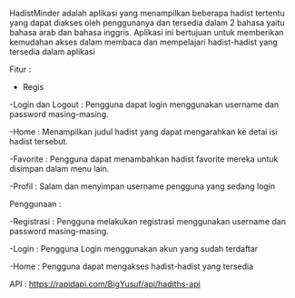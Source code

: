 HadistMinder adalah aplikasi yang menampilkan beberapa hadist tertentu yang dapat diakses oleh penggunanya dan tersedia dalam 2 bahasa yaitu bahasa arab dan bahasa inggris. Aplikasi ini bertujuan untuk memberikan kemudahan akses dalam membaca dan mempelajari hadist-hadist yang tersedia dalam aplikasi

Fitur :
- Regis

-Login dan Logout : Pengguna dapat login menggunakan username dan password masing-masing.

-Home : Menampilkan judul hadist yang dapat mengarahkan ke detai isi hadist tersebut.

-Favorite : Pengguna dapat menambahkan hadist favorite mereka untuk disimpan dalam menu lain.

-Profil : Salam dan menyimpan username pengguna yang sedang login

Penggunaan :

-Registrasi : Pengguna melakukan registrasi menggunakan username dan password masing-masing.

-Login : Pengguna Login menggunakan akun yang sudah terdaftar

-Home : Pengguna dapat mengakses hadist-hadist yang tersedia


API : https://rapidapi.com/BigYusuf/api/hadiths-api 
